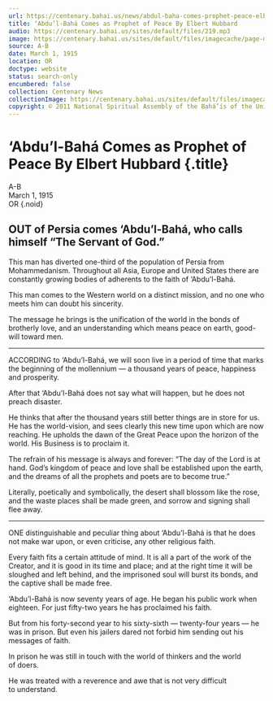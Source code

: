 ```yaml
---
url: https://centenary.bahai.us/news/abdul-baha-comes-prophet-peace-elbert-hubbard
title: ‘Abdu’l-Bahá Comes as Prophet of Peace By Elbert Hubbard
audio: https://centenary.bahai.us/sites/default/files/219.mp3
image: https://centenary.bahai.us/sites/default/files/imagecache/page-main-image/images/press_clippings/03-01-1915%20A-B%20Prophet%20of%20Peace.png
source: A-B
date: March 1, 1915
location: OR
doctype: website
status: search-only
encumbered: false
collection: Centenary News
collectionImage: https://centenary.bahai.us/sites/default/files/imagecache/theme-image/main_image/abdulbaha-overview-small_0.jpg
copyright: © 2011 National Spiritual Assembly of the Bahá’ís of the United States
---
```



# ‘Abdu’l-Bahá Comes as Prophet of Peace By Elbert Hubbard {.title}

A-B  
March 1, 1915  
OR
{.noid}  



OUT of Persia comes ‘Abdu’l-Bahá, who calls himself “The Servant of God.”
-------------------------------------------------------------------------

This man has diverted one-third of the population of Persia from Mohammedanism. Throughout all Asia, Europe and United States there are constantly growing bodies of adherents to the faith of ‘Abdu’l-Bahá.

This man comes to the Western world on a distinct mission, and no one who meets him can doubt his sincerity.

The message he brings is the unification of the world in the bonds of brotherly love, and an understanding which means peace on earth, good-will toward men.

* * *

ACCORDING to ‘Abdu’l-Bahá, we will soon live in a period of time that marks the beginning of the mollennium — a thousand years of peace, happiness and prosperity.

After that ‘Abdu’l-Bahá does not say what will happen, but he does not preach disaster.

He thinks that after the thousand years still better things are in store for us. He has the world-vision, and sees clearly this new time upon which are now reaching. He upholds the dawn of the Great Peace upon the horizon of the world. His Business is to proclaim it.

The refrain of his message is always and forever: “The day of the Lord is at hand. God’s kingdom of peace and love shall be established upon the earth, and the dreams of all the prophets and poets are to become true.”

Literally, poetically and symbolically, the desert shall blossom like the rose, and the waste places shall be made green, and sorrow and signing shall flee away.

* * *

ONE distinguishable and peculiar thing about ‘Abdu’l-Bahá is that he does not make war upon, or even criticise, any other religious faith.

Every faith fits a certain attitude of mind. It is all a part of the work of the Creator, and it is good in its time and place; and at the right time it will be sloughed and left behind, and the imprisoned soul will burst its bonds, and the captive shall be made free.

‘Abdu’l-Bahá is now seventy years of age. He began his public work when eighteen. For just fifty-two years he has proclaimed his faith.

But from his forty-second year to his sixty-sixth — twenty-four years — he was in prison. But even his jailers dared not forbid him sending out his messages of faith.

In prison he was still in touch with the world of thinkers and the world of doers.

He was treated with a reverence and awe that is not very difficult to understand.